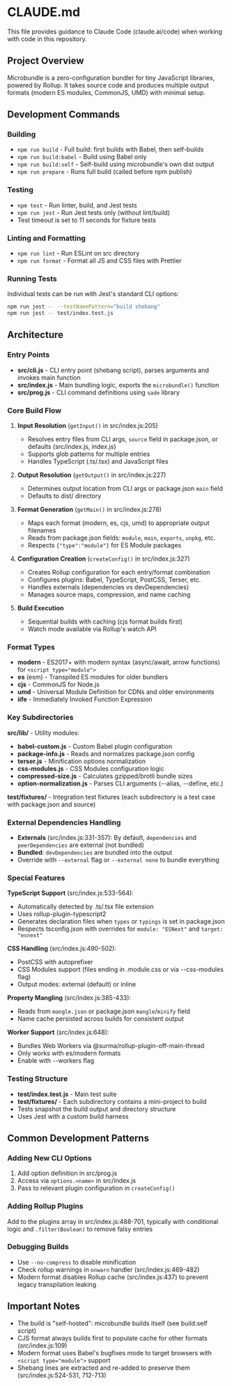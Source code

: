 # CLAUDE.md

This file provides guidance to Claude Code (claude.ai/code) when working with code in this repository.

## Project Overview

Microbundle is a zero-configuration bundler for tiny JavaScript libraries, powered by Rollup. It takes source code and produces multiple output formats (modern ES modules, CommonJS, UMD) with minimal setup.

## Development Commands

### Building

- `npm run build` - Full build: first builds with Babel, then self-builds
- `npm run build:babel` - Build using Babel only
- `npm run build:self` - Self-build using microbundle's own dist output
- `npm run prepare` - Runs full build (called before npm publish)

### Testing

- `npm test` - Run linter, build, and Jest tests
- `npm run jest` - Run Jest tests only (without lint/build)
- Test timeout is set to 11 seconds for fixture tests

### Linting and Formatting

- `npm run lint` - Run ESLint on src directory
- `npm run format` - Format all JS and CSS files with Prettier

### Running Tests

Individual tests can be run with Jest's standard CLI options:

```bash
npm run jest -- --testNamePattern="build shebang"
npm run jest -- test/index.test.js
```

## Architecture

### Entry Points

- **src/cli.js** - CLI entry point (shebang script), parses arguments and invokes main function
- **src/index.js** - Main bundling logic, exports the `microbundle()` function
- **src/prog.js** - CLI command definitions using `sade` library

### Core Build Flow

1. **Input Resolution** (`getInput()` in src/index.js:205)

   - Resolves entry files from CLI args, `source` field in package.json, or defaults (src/index.js, index.js)
   - Supports glob patterns for multiple entries
   - Handles TypeScript (.ts/.tsx) and JavaScript files

2. **Output Resolution** (`getOutput()` in src/index.js:227)

   - Determines output location from CLI args or package.json `main` field
   - Defaults to dist/ directory

3. **Format Generation** (`getMain()` in src/index.js:278)

   - Maps each format (modern, es, cjs, umd) to appropriate output filenames
   - Reads from package.json fields: `module`, `main`, `exports`, `unpkg`, etc.
   - Respects `{"type":"module"}` for ES Module packages

4. **Configuration Creation** (`createConfig()` in src/index.js:327)

   - Creates Rollup configuration for each entry/format combination
   - Configures plugins: Babel, TypeScript, PostCSS, Terser, etc.
   - Handles externals (dependencies vs devDependencies)
   - Manages source maps, compression, and name caching

5. **Build Execution**
   - Sequential builds with caching (cjs format builds first)
   - Watch mode available via Rollup's watch API

### Format Types

- **modern** - ES2017+ with modern syntax (async/await, arrow functions) for `<script type="module">`
- **es** (esm) - Transpiled ES modules for older bundlers
- **cjs** - CommonJS for Node.js
- **umd** - Universal Module Definition for CDNs and older environments
- **iife** - Immediately Invoked Function Expression

### Key Subdirectories

**src/lib/** - Utility modules:

- **babel-custom.js** - Custom Babel plugin configuration
- **package-info.js** - Reads and normalizes package.json config
- **terser.js** - Minification options normalization
- **css-modules.js** - CSS Modules configuration logic
- **compressed-size.js** - Calculates gzipped/brotli bundle sizes
- **option-normalization.js** - Parses CLI arguments (--alias, --define, etc.)

**test/fixtures/** - Integration test fixtures (each subdirectory is a test case with package.json and source)

### External Dependencies Handling

- **Externals** (src/index.js:331-357): By default, `dependencies` and `peerDependencies` are external (not bundled)
- **Bundled**: `devDependencies` are bundled into the output
- Override with `--external` flag or `--external none` to bundle everything

### Special Features

**TypeScript Support** (src/index.js:533-564):

- Automatically detected by .ts/.tsx file extension
- Uses rollup-plugin-typescript2
- Generates declaration files when `types` or `typings` is set in package.json
- Respects tsconfig.json with overrides for `module: "ESNext"` and `target: "esnext"`

**CSS Handling** (src/index.js:490-502):

- PostCSS with autoprefixer
- CSS Modules support (files ending in .module.css or via --css-modules flag)
- Output modes: external (default) or inline

**Property Mangling** (src/index.js:385-433):

- Reads from `mangle.json` or package.json `mangle`/`minify` field
- Name cache persisted across builds for consistent output

**Worker Support** (src/index.js:648):

- Bundles Web Workers via @surma/rollup-plugin-off-main-thread
- Only works with es/modern formats
- Enable with --workers flag

### Testing Structure

- **test/index.test.js** - Main test suite
- **test/fixtures/** - Each subdirectory contains a mini-project to build
- Tests snapshot the build output and directory structure
- Uses Jest with a custom build harness

## Common Development Patterns

### Adding New CLI Options

1. Add option definition in src/prog.js
2. Access via `options.<name>` in src/index.js
3. Pass to relevant plugin configuration in `createConfig()`

### Adding Rollup Plugins

Add to the plugins array in src/index.js:488-701, typically with conditional logic and `.filter(Boolean)` to remove falsy entries

### Debugging Builds

- Use `--no-compress` to disable minification
- Check rollup warnings in `onwarn` handler (src/index.js:469-482)
- Modern format disables Rollup cache (src/index.js:437) to prevent legacy transpilation leaking

## Important Notes

- The build is "self-hosted": microbundle builds itself (see build:self script)
- CJS format always builds first to populate cache for other formats (src/index.js:109)
- Modern format uses Babel's bugfixes mode to target browsers with `<script type="module">` support
- Shebang lines are extracted and re-added to preserve them (src/index.js:524-531, 712-713)
